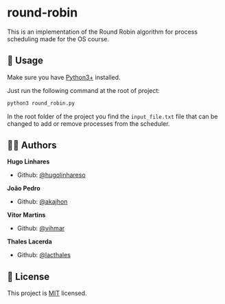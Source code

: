 # round-robin

This is an implementation of the Round Robin algorithm for process scheduling made for the OS course.

## 🚀 Usage

Make sure you have [Python3+](https://www.python.org/downloads/) installed.

Just run the following command at the root of project:

```sh
python3 round_robin.py
```

In the root folder of the project you find the `input_file.txt` file that can be changed to add or remove processes from the scheduler.

## 🧑‍💻 Authors

**Hugo Linhares**

- Github: [@hugolinhareso](https://github.com/hugolinhareso)

**João Pedro**

- Github: [@akajhon](https://github.com/akajhon)

**Vítor Martins**

- Github: [@vihmar](https://github.com/vihmar)

**Thales Lacerda**

- Github: [@lacthales](https://github.com/lacthales)

## 📝 License

This project is [MIT](https://github.com/hugolinhareso/round-robin/blob/main/LICENSE) licensed.

